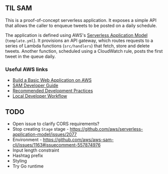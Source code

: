 ## TIL SAM

This is a proof-of-concept serverless application. It exposes a simple API that allows the caller to enqueue tweets to be posted on a daily schedule.

The application is defined using AWS's [Serverless Application Model](https://aws.amazon.com/serverless/sam/) (`template.yml`). It provisions an API gateway, which routes requests to a series of Lambda functions (`src/handlers`) that fetch, store and delete tweets. Another function, scheduled using a CloudWatch rule, posts the first tweet in the queue daily.

### Useful AWS links

- [Build a Basic Web Application on AWS](https://aws.amazon.com/getting-started/hands-on/build-web-app-s3-lambda-api-gateway-dynamodb/)
- [SAM Developer Guide](https://docs.aws.amazon.com/serverless-application-model/latest/developerguide/what-is-sam.html)
- [Recommended Development Practices](https://docs.aws.amazon.com/whitepapers/latest/serverless-architectures-lambda/serverless-development-best-practices.html)
- [Local Developer Workflow](https://aws.amazon.com/blogs/compute/getting-started-with-serverless-for-developers-part-4-local-developer-workflow/)

## TODO

- Open issue to clarify CORS requirements?
- Stop creating `Stage` stage - https://github.com/aws/serverless-application-model/issues/2077
- Environment - https://github.com/aws/aws-sam-cli/issues/1163#issuecomment-557874976
- Input length constraint
- Hashtag prefix
- Styling
- Try Go runtime
